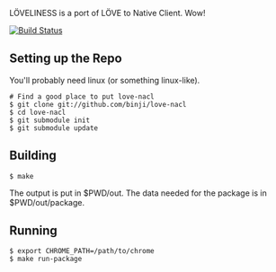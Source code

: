 LÖVELINESS is a port of LÖVE to Native Client. Wow!

[![Build Status](https://travis-ci.org/binji/love-nacl.png?branch=master)](https://travis-ci.org/binji/love-nacl)

Setting up the Repo
-------------------

You'll probably need linux (or something linux-like).

    # Find a good place to put love-nacl
    $ git clone git://github.com/binji/love-nacl
    $ cd love-nacl
    $ git submodule init
    $ git submodule update


Building
--------

    $ make

The output is put in $PWD/out. The data needed for the package is in
$PWD/out/package.


Running
-------

    $ export CHROME_PATH=/path/to/chrome
    $ make run-package
